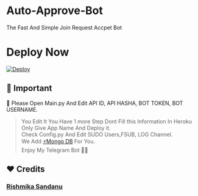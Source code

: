 # Auto-Approve-Bot
The Fast And Simple Join Request Accpet Bot 

# Deploy Now

[![Deploy](https://www.herokucdn.com/deploy/button.svg)](https://heroku.com/deploy?template=https://github.com/RishBropromax/Auto-Approve-Bot.git)

## 📌 Important
💠 Please Open Main.py And Edit API ID, API HASHA, BOT TOKEN, BOT USERNAME.
<br>
> You Edit It You Have 1 more Step Dont Fill this Information In Heroku Only Give App Name And Deploy it. <br>
> Check Config.py And Edit SUDO Users,FSUB, LOG Channel.<br>
>  We Add [⚡️Mongo DB](https://youtu.be/BQwWuyIgAn0) For You. <br>
> Enjoy My Telegram Bot 🎊🎉 

## ❤️ Credits 

### [Rishmika Sandanu](t.me/AboutRishmika)

